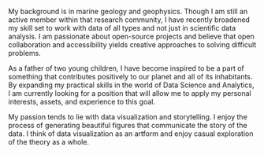 My background is in marine geology and geophysics. Though I am still an active member within that research community, I have recently broadened my skill set to work with data of all types and not just in scientific data analysis. I am passionate about open-source projects and believe that open collaboration and accessibility yields creative approaches to solving difficult problems. 

As a father of two young children, I have become inspired to be a part of something that contributes positively to our planet and all of its inhabitants. By expanding my practical skills in the world of Data Science and Analytics, I am currently looking for a position that will allow me to apply my personal interests, assets, and experience to this goal.

My passion tends to lie with data visualization and storytelling. I enjoy the process of generating beautiful figures that communicate the story of the data. I think of data visualization as an artform and enjoy casual exploration of the theory as a whole.
